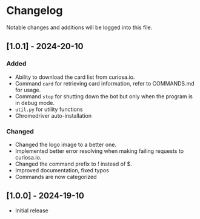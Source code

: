 # Changelog

Notable changes and additions will be logged into this file.

## [1.0.1] - 2024-20-10

### Added

 - Ability to download the card list from curiosa.io.
 - Command `card` for retrieving card information, refer to COMMANDS.md for usage.
 - Command `stop` for shutting down the bot but only when the program is in debug mode.
 - `util.py` for utility functions
 - Chromedriver auto-installation

### Changed

 - Changed the logo image to a better one.
 - Implemented better error resolving when making failing requests to curiosa.io.
 - Changed the command prefix to ! instead of $.
 - Improved documentation, fixed typos
 - Commands are now categorized

## [1.0.0] - 2024-19-10

 - Initial release